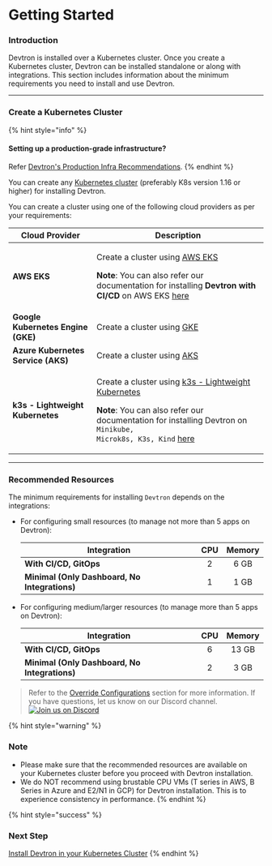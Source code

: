 # Getting Started

### Introduction

Devtron is installed over a Kubernetes cluster. Once you create a Kubernetes cluster, Devtron can be installed standalone or along with integrations. This section includes information about the minimum requirements you need to install and use Devtron.

***

### Create a Kubernetes Cluster

{% hint style="info" %}
#### Setting up a production-grade infrastructure?

Refer [Devtron's Production Infra Recommendations](../install/prod-infra.md).
{% endhint %}

You can create any [Kubernetes cluster](https://kubernetes.io/docs/tutorials/kubernetes-basics/create-cluster/) (preferably K8s version 1.16 or higher) for installing Devtron.

You can create a cluster using one of the following cloud providers as per your requirements:

| Cloud Provider                     | Description                                                                                                                                                                                                                                                                                                                                                                                                                     |
| ---------------------------------- | ------------------------------------------------------------------------------------------------------------------------------------------------------------------------------------------------------------------------------------------------------------------------------------------------------------------------------------------------------------------------------------------------------------------------------- |
| **AWS EKS**                        | <p>Create a cluster using <a href="https://docs.aws.amazon.com/eks/latest/userguide/getting-started-console.html">AWS EKS</a></p><p><strong>Note</strong>: You can also refer our documentation for installing <strong>Devtron with CI/CD</strong> on AWS EKS <a href="https://github.com/devtron-labs/devtron/blob/b33a37bb608d07966c8f8b89e4f59287db873c6c/docs/setup/install/install-devtron-on-aws-eks.md">here</a></p> |
| **Google Kubernetes Engine (GKE)** | Create a cluster using [GKE](https://cloud.google.com/kubernetes-engine/)                                                                                                                                                                                                                                                                                                                                                       |
| **Azure Kubernetes Service (AKS)** | Create a cluster using [AKS](https://learn.microsoft.com/en-us/azure/aks/)                                                                                                                                                                                                                                                                                                                                                      |
| **k3s - Lightweight Kubernetes**   | <p>Create a cluster using <a href="https://devtron.ai/blog/deploy-your-applications-over-k3s-lightweight-kubernetes-in-no-time/">k3s - Lightweight Kubernetes</a></p><p><strong>Note</strong>: You can also refer our documentation for installing Devtron on <code>Minikube, Microk8s, K3s, Kind</code> <a href="../install/devtron-oss.md">here</a></p>                                                                   |

***

### Recommended Resources

The minimum requirements for installing `Devtron` depends on the integrations:

* For configuring small resources (to manage not more than 5 apps on Devtron):

    | Integration                                    | CPU | Memory |
    | ---------------------------------------------- | :-: | :----: |
    | **With CI/CD, GitOps**                         |  2  |  6 GB  |
    | **Minimal (Only Dashboard, No Integrations)**  |  1  |  1 GB  |

* For configuring medium/larger resources (to manage more than 5 apps on Devtron):

    | Integration                                   | CPU | Memory |
    | ------------------------------------------    | :-: | :----: |
    | **With CI/CD, GitOps**                        |  6  |  13 GB |
    | **Minimal (Only Dashboard, No Integrations)** |  2  |  3 GB  |

> Refer to the [Override Configurations](../install/override-default-devtron-installation-configs.md) section for more information. If you have questions, let us know on our Discord channel. [![Join us on Discord](https://img.shields.io/badge/Join%20us%20on-Discord-e01563.svg)](https://discord.gg/jsRG5qx2gp)

{% hint style="warning" %}
### Note
* Please make sure that the recommended resources are available on your Kubernetes cluster before you proceed with Devtron installation.
* We do NOT recommend using brustable CPU VMs (T series in AWS, B Series in Azure and E2/N1 in GCP) for Devtron installation. This is to experience consistency in performance.
{% endhint %}

{% hint style="success" %}
### Next Step
[Install Devtron in your Kubernetes Cluster](../install/README.md)
{% endhint %}

